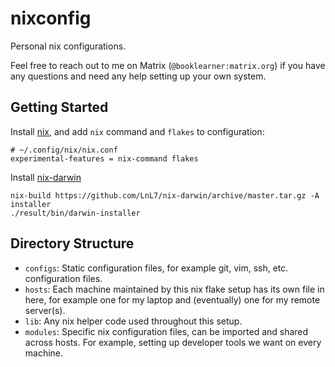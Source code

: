 # nixconfig

Personal nix configurations. 

Feel free to reach out to me on Matrix (`@booklearner:matrix.org`) if you have any questions and need any help setting up your own system.

## Getting Started

Install [nix](https://nixos.org/download.html), and add `nix` command and `flakes` to configuration:

```
# ~/.config/nix/nix.conf
experimental-features = nix-command flakes
```

Install [nix-darwin](https://github.com/LnL7/nix-darwin)

```
nix-build https://github.com/LnL7/nix-darwin/archive/master.tar.gz -A installer
./result/bin/darwin-installer
```

## Directory Structure

- `configs`: Static configuration files, for example git, vim, ssh, etc. configuration files.
- `hosts`: Each machine maintained by this nix flake setup has its own file in here, for example one for my laptop and (eventually) one for my remote server(s).
- `lib`: Any nix helper code used throughout this setup.
- `modules`: Specific nix configuration files, can be imported and shared across hosts. For example, setting up developer tools we want on every machine.
